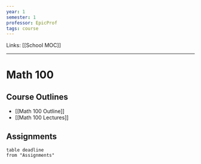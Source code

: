 ```yaml
---
year: 1
semester: 1
professor: EpicProf
tags: course
---
```


Links: [[School MOC]]
___
# Math 100
## Course Outlines
- [[Math 100 Outline]]
- [[Math 100 Lectures]]

## Assignments
```dataview
table deadline
from "Assignments"
```


